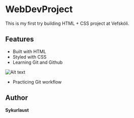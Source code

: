 # WebDevProject

This is my first try building HTML + CSS project at Vefskóli.

## Features
- Built with HTML 
- Styled with CSS
- Learning Git and Github

![Alt text](https://scontent-arn2-1.xx.fbcdn.net/v/t39.30808-6/464591697_8826530957409730_9101609933670044647_n.png?_nc_cat=103&ccb=1-7&_nc_sid=a5f93a&_nc_ohc=eRRiicP5074Q7kNvwHjwP7s&_nc_oc=AdmfrprUNlBP-65go9ESPstLgyDVYDDqJExDlYw9UpD--6dR5OUhkeFQD-bIHcrqVFg&_nc_zt=23&_nc_ht=scontent-arn2-1.xx&_nc_gid=Lcf5mc0v8fhGJnTlHaM6qA&oh=00_AfWIdOK_LQsaZ8tgmprGhvhR5EzYeUmcL-HvdkBc-RPXBQ&oe=68AAEFCA)

- Practicing Git workflow


## Author 
**Sykurlaust**
